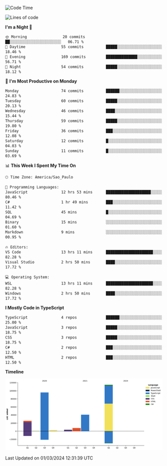 <!--START_SECTION:waka-->
![Code Time](http://img.shields.io/badge/Code%20Time-2%2C330%20hrs%2020%20mins-blue)

![Lines of code](https://img.shields.io/badge/From%20Hello%20World%20I%27ve%20Written-289.4%20thousand%20lines%20of%20code-blue)

**I'm a Night 🦉** 

```text
🌞 Morning                20 commits          ██░░░░░░░░░░░░░░░░░░░░░░░   06.71 % 
🌆 Daytime                55 commits          █████░░░░░░░░░░░░░░░░░░░░   18.46 % 
🌃 Evening                169 commits         ██████████████░░░░░░░░░░░   56.71 % 
🌙 Night                  54 commits          █████░░░░░░░░░░░░░░░░░░░░   18.12 % 
```
📅 **I'm Most Productive on Monday** 

```text
Monday                   74 commits          ██████░░░░░░░░░░░░░░░░░░░   24.83 % 
Tuesday                  60 commits          █████░░░░░░░░░░░░░░░░░░░░   20.13 % 
Wednesday                46 commits          ████░░░░░░░░░░░░░░░░░░░░░   15.44 % 
Thursday                 59 commits          █████░░░░░░░░░░░░░░░░░░░░   19.80 % 
Friday                   36 commits          ███░░░░░░░░░░░░░░░░░░░░░░   12.08 % 
Saturday                 12 commits          █░░░░░░░░░░░░░░░░░░░░░░░░   04.03 % 
Sunday                   11 commits          █░░░░░░░░░░░░░░░░░░░░░░░░   03.69 % 
```


📊 **This Week I Spent My Time On** 

```text
🕑︎ Time Zone: America/Sao_Paulo

💬 Programming Languages: 
JavaScript               12 hrs 53 mins      ████████████████████░░░░░   80.46 % 
C#                       1 hr 49 mins        ███░░░░░░░░░░░░░░░░░░░░░░   11.42 % 
SQL                      45 mins             █░░░░░░░░░░░░░░░░░░░░░░░░   04.69 % 
Binary                   15 mins             ░░░░░░░░░░░░░░░░░░░░░░░░░   01.60 % 
Markdown                 9 mins              ░░░░░░░░░░░░░░░░░░░░░░░░░   00.95 % 

🔥 Editors: 
VS Code                  13 hrs 11 mins      █████████████████████░░░░   82.28 % 
Visual Studio            2 hrs 50 mins       ████░░░░░░░░░░░░░░░░░░░░░   17.72 % 

💻 Operating System: 
WSL                      13 hrs 11 mins      █████████████████████░░░░   82.28 % 
Windows                  2 hrs 50 mins       ████░░░░░░░░░░░░░░░░░░░░░   17.72 % 
```

**I Mostly Code in TypeScript** 

```text
TypeScript               4 repos             ██████░░░░░░░░░░░░░░░░░░░   25.00 % 
JavaScript               3 repos             █████░░░░░░░░░░░░░░░░░░░░   18.75 % 
CSS                      3 repos             █████░░░░░░░░░░░░░░░░░░░░   18.75 % 
C#                       2 repos             ███░░░░░░░░░░░░░░░░░░░░░░   12.50 % 
HTML                     2 repos             ███░░░░░░░░░░░░░░░░░░░░░░   12.50 % 
```



**Timeline**

![Lines of Code chart](https://raw.githubusercontent.com/jonhoffmam/jonhoffmam/master/assets/bar_graph.png)


 Last Updated on 01/03/2024 12:31:39 UTC
<!--END_SECTION:waka-->
